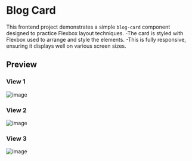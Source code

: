 # Blog Card

This frontend project demonstrates a simple `blog-card` component designed to practice Flexbox layout techniques. 
-The card is styled with Flexbox used to arrange and style the elements.
-This is fully responsive, ensuring it displays well on various screen sizes.

## Preview
### View 1
![image](https://github.com/user-attachments/assets/399a9022-2c03-415a-8db2-7614ef218085)

### View 2
![image](https://github.com/user-attachments/assets/13a7fe80-b525-44e0-bb1b-6298e6457653)

### View 3
![image](https://github.com/user-attachments/assets/9972b780-d9af-4842-a386-aed2f624e279)




